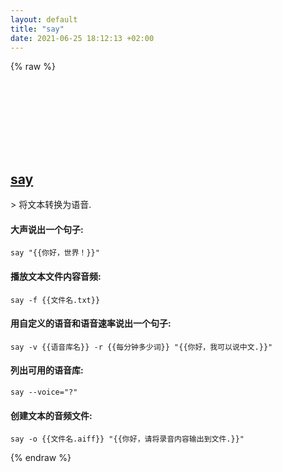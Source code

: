 ```yaml
---
layout: default
title: "say"
date: 2021-06-25 18:12:13 +02:00
---
```

{% raw %}
<h2 id="say">
  <a href="/zh/osx/say.html">say</a> <a href="#say"><svg class="icon">
    <use href="/assets/images/unicode_sprite.svg#link" />
  </svg></a>
</h2>
> 将文本转换为语音.

#### 大声说出一个句子:
```shell
say "{{你好，世界！}}"
```
#### 播放文本文件内容音频:
```shell
say -f {{文件名.txt}}
```
#### 用自定义的语音和语音速率说出一个句子:
```shell
say -v {{语音库名}} -r {{每分钟多少词}} "{{你好，我可以说中文.}}"
```
#### 列出可用的语音库:
```shell
say --voice="?"
```
#### 创建文本的音频文件:
```shell
say -o {{文件名.aiff}} "{{你好，请将录音内容输出到文件.}}"
```
{% endraw %}